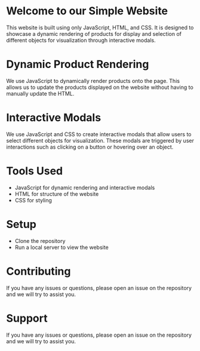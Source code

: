 <h1>Welcome to our Simple Website</h1>
This website is built using only JavaScript, HTML, and CSS. It is designed to showcase a dynamic rendering of products for display and selection of different objects for visualization through interactive modals.

<h1>Dynamic Product Rendering</h1>
We use JavaScript to dynamically render products onto the page. This allows us to update the products displayed on the website without having to manually update the HTML.

<h1>Interactive Modals</h1>
We use JavaScript and CSS to create interactive modals that allow users to select different objects for visualization. These modals are triggered by user interactions such as clicking on a button or hovering over an object.

<h1>Tools Used</h1>
<ul>
    <li>JavaScript for dynamic rendering and interactive modals</li>
    <li>HTML for structure of the website</li>
    <li>CSS for styling</li>
</ul>

<h1>Setup</h1>
<ul>
    <li>Clone the repository</li>
    <li>Run a local server to view the website</li>
</ul>

<h1>Contributing</h1>
If you have any issues or questions, please open an issue on the repository and we will try to assist you.

<h1>Support</h1>
If you have any issues or questions, please open an issue on the repository and we will try to assist you.
